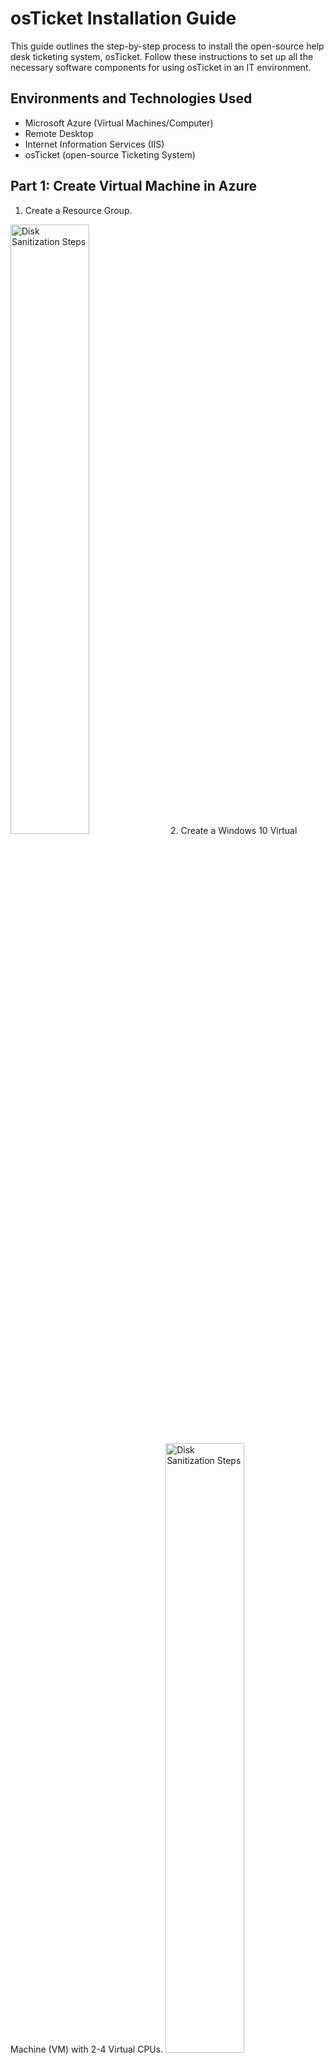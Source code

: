 # osTicket Installation Guide

This guide outlines the step-by-step process to install the open-source help desk ticketing system, osTicket. Follow these instructions to set up all the necessary software components for using osTicket in an IT environment.

## Environments and Technologies Used

- Microsoft Azure (Virtual Machines/Computer)
- Remote Desktop
- Internet Information Services (IIS)
- osTicket (open-source Ticketing System)

## Part 1: Create Virtual Machine in Azure

1. Create a Resource Group.
<img src="https://i.imgur.com/uTEMc4e.png" height="50%" width="50%" alt="Disk Sanitization Steps"/>
2. Create a Windows 10 Virtual Machine (VM) with 2-4 Virtual CPUs.
<img src="https://i.imgur.com/MlH2uOe.png" height="50%" width="50%" alt="Disk Sanitization Steps"/>
4. Allow the VM to create a new Virtual Network (Vnet).

## Part 2: Installation

### Installation Files

Download the necessary files from Google as listed below for osTicket installation.
https://drive.google.com/drive/u/1/folders/1APMfNyfNzcxZC6EzdaNfdZsUwxWYChf6

1.  **Access Your New Virtual Machine Through Remote Desktop and Complete Normal Windows Setup**
2.  **Install / Enable IIS in your Windows Virtual Machine WITH CGI and Common HTTP Features:**
   - Open Control Panel.
   - Navigate to Programs > Programs and Features > "Turn Windows features on and off."

<img src="https://i.imgur.com/oWiwOiq.png" height="50%" width="50%" alt="Disk Sanitization Steps"/>

   - Under World Wide Web Services:
      - Application Development Features:
       - [X] CGI
       - [X] Common HTTP Features
       
<img src="https://i.imgur.com/xUS2zkY.png" height="50%" width="50%" alt="Disk Sanitization Steps"/>
<img src="https://i.imgur.com/eDQjRhM.png" height="50%" width="50%" alt="Disk Sanitization Steps"/>

3. Install PHP Manager for IIS (PHPManagerForIIS_V1.5.0.msi) and Rewrite Module (rewrite_amd64_en-US.msi).
<img src="https://i.imgur.com/jaGfdKC.png" height="80%" width="80%" alt="Disk Sanitization Steps"/>

4. Create a directory in C drive: `C:\PHP`.
<img src="https://i.imgur.com/E222253.png" height="80%" width="80%" alt="Disk Sanitization Steps"/>

   - Download PHP 7.3.8 (php-7.3.8-nts-Win32-VC15-x86.zip) and unzip its contents into `C:\PHP`.
<img src="https://i.imgur.com/B0zej1i.png" height="80%" width="80%" alt="Disk Sanitization Steps"/>
   - Download and install VC_redist.x86.exe.
<img src="https://i.imgur.com/I9sA5tt.png" height="80%" width="80%" alt="Disk Sanitization Steps"/>

6. Download and install MySQL 5.5.62 (mysql-5.5.62-win32.msi).
<img src="https://i.imgur.com/XoY3B0S.png" height="80%" width="80%" alt="Disk Sanitization Steps"/>
   - Select Typical Setup.
<img src="https://i.imgur.com/sjgU8XX.png" height="80%" width="80%" alt="Disk Sanitization Steps"/>
   - Launch Configuration Wizard (after install).
<img src="https://i.imgur.com/B0EnwdY.png" height="80%" width="80%" alt="Disk Sanitization Steps"/>
   - Choose Standard Configuration.
<img src="https://i.imgur.com/xD4zLaE.png" height="30%" width="30%" alt="Disk Sanitization Steps"/>
   - Set a password, e.g., "Password1."
<img src="https://i.imgur.com/aSEv8Ia.png" height="30%" width="30%" alt="Disk Sanitization Steps"/>

8. Open IIS as an Admin, click on PHP Manager, and register PHP from within IIS.
<img src="https://i.imgur.com/8FPpKEY.png" height="80%" width="80%" alt="Disk Sanitization Steps"/>
<img src="https://i.imgur.com/Ucn9jPI.png" height="80%" width="80%" alt="Disk Sanitization Steps"/>
<img src="https://i.imgur.com/mAgOQfA.png" height="80%" width="80%" alt="Disk Sanitization Steps"/>

9. Reload IIS (Stop and Start the server).
<img src="https://i.imgur.com/k1aFh9K.png" height="80%" width="80%" alt="Disk Sanitization Steps"/>

10. **Install osTicket v1.15.8:**
   - Download osTicket, extract, and copy the "upload" folder to `c:\inetpub\wwwroot`.
<img src="https://i.imgur.com/nOw8MbT.png" height="80%" width="80%" alt="Disk Sanitization Steps"/>
   - Rename "upload" to "osTicket."
<img src="https://i.imgur.com/T7afzC2.png" height="80%" width="80%" alt="Disk Sanitization Steps"/>
   - Reload IIS.

11. Enable the following PHP extensions in PHP Manager:
   - php_imap.dll
   - php_intl.dll
   - php_opcache.dll
<img src="https://i.imgur.com/pKhB6ZL.png" height="80%" width="80%" alt="Disk Sanitization Steps"/> 
   - Refresh the osTicket site in your browser.

11. Rename: `ost-config.php` from `C:\inetpub\wwwroot\osTicket\include\ost-sampleconfig.php` to `C:\inetpub\wwwroot\osTicket\include\ost-config.php`.
<img src="https://i.imgur.com/ouQl2tD.png" height="80%" width="80%" alt="Disk Sanitization Steps"/> 

12. **Assign Permissions to `ost-config.php`:**
    - Right-click on `ost-config.php`.
<img src="https://i.imgur.com/VDG9mcN.png" height="80%" width="80%" alt="Disk Sanitization Steps"/> 

    - Click on Properties > Security tab.
<img src="https://i.imgur.com/l4dPnYY.png" height="80%" width="80%" alt="Disk Sanitization Steps"/> 

    - Disable inheritance.
<img src="https://i.imgur.com/5S7QUbH.png" height="50%" width="50%" alt="Disk Sanitization Steps"/> 
<img src="https://i.imgur.com/oBJE3In.png" height="50%" width="50%" alt="Disk Sanitization Steps"/> 
 
    - Click "Select a principal"
<img src="https://i.imgur.com/bphc0S0.png" height="50%" width="50%" alt="Disk Sanitization Steps"/>   
    - Add "Everyone" and enable all permissions.
<img src="https://i.imgur.com/fQL4zvk.png" height="50%" width="50%" alt="Disk Sanitization Steps"/> 
<img src="https://i.imgur.com/LiyUkqX.png" height="50%" width="50%" alt="Disk Sanitization Steps"/> 

14. Continue setting up osTicket in the browser:
<img src="https://i.imgur.com/V7U5Qf6.png" height="80%" width="80%" alt="Disk Sanitization Steps"/> 
    - Fill out the information you will be using with osTicket e.g.:Name, Email, Password, etc...
    - Note: The "Default email" receives emails from customers.

16. **Download and Install HeidiSQL:**
<img src="https://i.imgur.com/XoY3B0S.png" height="80%" width="80%" alt="Disk Sanitization Steps"/> 
    - Open HeidiSQL.
    - Create a new session (root/Password1).
<img src="https://i.imgur.com/x2UcUNf.png" height="40%" width="40%" alt="Disk Sanitization Steps"/>
<img src="https://i.imgur.com/m4GueFy.png" height="40%" width="40%" alt="Disk Sanitization Steps"/>
    - Connect to the session.
    - Create a database called "osTicket."
<img src="https://i.imgur.com/LbILDq3.png" height="80%" width="80%" alt="Disk Sanitization Steps"/>
<img src="https://i.imgur.com/dTadw8u.png" height="50%" width="50%" alt="Disk Sanitization Steps"/>

18. Continue setting up osTicket in the browser with whatever credentials you used in step 6:
    - MySQL Database: osTicket
    - MySQL Username: root
    - MySQL Password: Password1
    - Click "Install Now!"
<img src="https://i.imgur.com/5LljZ53.png" height="50%" width="50%" alt="Disk Sanitization Steps"/>

Congratulations! osTicket should now be installed successfully. Browse to your help desk login page: [http://localhost/osTicket/scp/login.php](http://localhost/osTicket/scp/login.php).

End Users osTicket URL: [http://localhost/osTicket/](http://localhost/osTicket/).

## Cleanup

- Delete: `C:\inetpub\wwwroot\osTicket\setup`.
<img src="https://i.imgur.com/28uHahl.png" height="80%" width="80%" alt="Disk Sanitization Steps"/>
- Set Permissions to "Read" only: `C:\inetpub\wwwroot\osTicket\include\ost-config.php`. (you will essentially follow the same steps from step 12)
<img src="https://i.imgur.com/JpjjEUH.png" height="80%" width="80%" alt="Disk Sanitization Steps"/>
```
